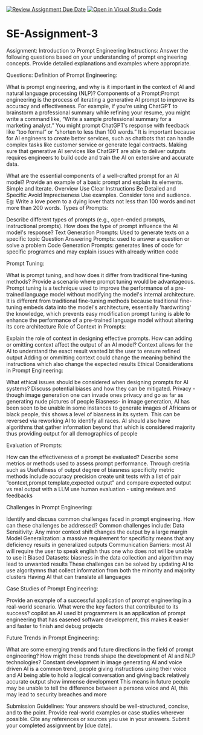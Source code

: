 [![Review Assignment Due Date](https://classroom.github.com/assets/deadline-readme-button-22041afd0340ce965d47ae6ef1cefeee28c7c493a6346c4f15d667ab976d596c.svg)](https://classroom.github.com/a/UpfcA4qp)
[![Open in Visual Studio Code](https://classroom.github.com/assets/open-in-vscode-2e0aaae1b6195c2367325f4f02e2d04e9abb55f0b24a779b69b11b9e10269abc.svg)](https://classroom.github.com/online_ide?assignment_repo_id=15292862&assignment_repo_type=AssignmentRepo)
# SE-Assignment-3
Assignment: Introduction to Prompt Engineering
Instructions:
Answer the following questions based on your understanding of prompt engineering concepts. Provide detailed explanations and examples where appropriate.

Questions:
Definition of Prompt Engineering:

What is prompt engineering, and why is it important in the context of AI and natural language processing (NLP)?
Components of a Prompt:Prompt engineering is the process of iterating a generative AI prompt to improve its accuracy and effectiveness. For example, if you're using ChatGPT to brainstorm a professional summary while refining your resume, you might write a command like, “Write a sample professional summary for a marketing analyst.” You might prompt ChatGPT’s response with feedback like “too formal” or “shorten to less than 100 words.”  It is important because  for AI engineers to create better services, such as chatbots that can handle complex tasks like customer service or generate legal contracts. Making sure that generative AI services like ChatGPT are able to deliver outputs requires engineers to build code and train the AI on extensive and accurate data.



What are the essential components of a well-crafted prompt for an AI model? Provide an example of a basic prompt and explain its elements. 
Simple and Iterate. Overview
Use Clear Instructions
Be Detailed and Specific
Avoid Impreciseness
Use examples.
Consider tone and audience.
Eg: Write a love poem to a dying lover thats not less than 100 words and not more than 200 words.
Types of Prompts:

Describe different types of prompts (e.g., open-ended prompts, instructional prompts). How does the type of prompt influence the AI model's response?
Text Generation Prompts: Used to generate texts on a specific topic
Question Answering Prompts: used to answer a question or solve a problem
Code Generation Prompts: generates lines of code for specific programes and may explain issues with already written code

Prompt Tuning:

What is prompt tuning, and how does it differ from traditional fine-tuning methods? Provide a scenario where prompt tuning would be advantageous.
Prompt tuning is a technique used to improve the performance of a pre-trained language model without modifying the model's internal architecture. It is different from  traditional fine-tuning methods because traditional fine-tuning embeds data into the model's architecture, essentially 'hardwriting' the knowledge, which prevents easy modification
prompt tuning is able to  enhance the performance of a pre-trained language model without altering its core architecture
Role of Context in Prompts:

Explain the role of context in designing effective prompts. How can adding or omitting context affect the output of an AI model?
Context allows for the AI to understand the exact result wanted bt the user to ensure refined output
Adding or ommitting context could change the meaning behind the instructions which also change the expected results
Ethical Considerations in Prompt Engineering:

What ethical issues should be considered when designing prompts for AI systems? Discuss potential biases and how they can be mitigated.
Privacy - though image generation one can invade ones privacy and go as far as generating nude pictures of people
Biasness- in image generation, AI has been seen to be unable in some instances to generate images of Africans or black people, this shows  a level of biasness in its system. This can be reversed via reworking AI to identify all races. AI should also have algorithms that gather information beyond that which is considered majority thus providing output for all demographics of people

Evaluation of Prompts:

How can the effectiveness of a prompt be evaluated? Describe some metrics or methods used to assess prompt performance.
Through cretiria such as
Usefullness of output
degree of biasness
specificity
metric methods include
accuracy
precision
create unit tests with a list of pair “context,prompt template,expected output” and compare expected output vs real output with a LLM
use human evaluation - using reviews and feedbacks

Challenges in Prompt Engineering:

Identify and discuss common challenges faced in prompt engineering. How can these challenges be addressed?
Common challenges include:
Data Sensitivity: Any minor context shift changes the output by a large margin
Model Generalization: a massive requirement for specificity means that any deficiency resuits in generalized outputs
Communication Barriers: most AI will require the user to speak english thus one who does not will be unable to use it
Biased Datasets: biasness in the data collection and algorithm may lead to unwanted results
These challenges can be solved by updating AI to use algoritymns that collect information from both the minority and majority clusters
Having AI that can translate all languages

Case Studies of Prompt Engineering:

Provide an example of a successful application of prompt engineering in a real-world scenario. What were the key factors that contributed to its success? copilot an AI used bt programmers is an application of prompt engineering that has easened software development, this makes it easier and faster to finish and debug projects

Future Trends in Prompt Engineering:

What are some emerging trends and future directions in the field of prompt engineering? How might these trends shape the development of AI and NLP technologies?
Constant development in image generating AI and voice driven AI is a common trend, people giving instructions using their voice and AI being able to hold a logical conversation and giving back relatively accurate output show immense development
This means in future people may be unable to tell the difference between a persons voice and AI, this may lead to security breaches and more


Submission Guidelines:
Your answers should be well-structured, concise, and to the point.
Provide real-world examples or case studies wherever possible.
Cite any references or sources you use in your answers.
Submit your completed assignment by [due date].

